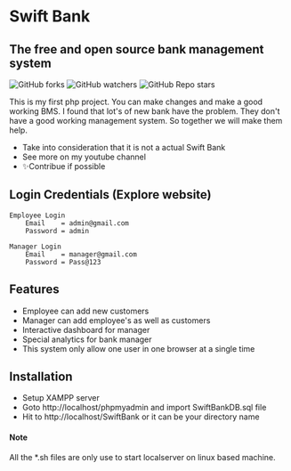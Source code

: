 # Swift Bank
## The free and open source bank management system

![GitHub forks](https://img.shields.io/github/forks/viveknimbolkar/SwiftBank?style=social) ![GitHub watchers](https://img.shields.io/github/watchers/viveknimbolkar/SwiftBank?style=social) ![GitHub Repo stars](https://img.shields.io/github/stars/viveknimbolkar/SwiftBank?style=plastic)

This is my first php project. You can make changes and make a good working BMS. I found that lot's of new bank have the problem. They don't have a good working management system. So together we will make them help. 

- Take into consideration that it is not a actual Swift Bank 
- See more on my youtube channel
- ✨Contribue if possible

## Login Credentials (Explore website)
    Employee Login 
        Email    = admin@gmail.com
        Password = admin
        
    Manager Login 
        Email    = manager@gmail.com
        Password = Pass@123

## Features

- Employee can add new customers
- Manager can add employee's as well as customers
- Interactive dashboard for manager
- Special analytics for bank manager
- This system only allow one user in one browser at a single time


## Installation

- Setup XAMPP server
- Goto http://localhost/phpmyadmin and import SwiftBankDB.sql file
- Hit to http://localhost/SwiftBank or it can be your directory name

#### Note
All the *.sh files are only use to start localserver on linux based machine.
